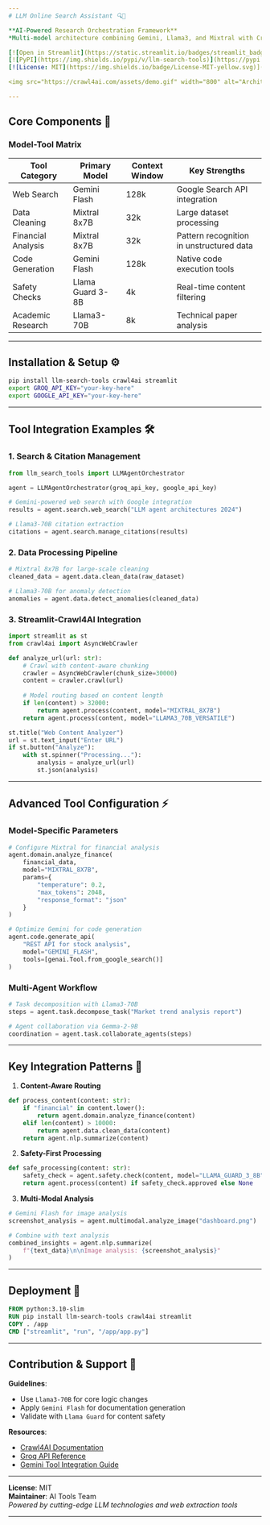 ```yaml
---
# LLM Online Search Assistant 🔍🤖

**AI-Powered Research Orchestration Framework**  
*Multi-model architecture combining Gemini, Llama3, and Mixtral with Crawl4AI web extraction*

[![Open in Streamlit](https://static.streamlit.io/badges/streamlit_badge_black_white.svg)](https://your-streamlit-app-url)
[![PyPI](https://img.shields.io/pypi/v/llm-search-tools)](https://pypi.org/project/llm-search-tools/)
[![License: MIT](https://img.shields.io/badge/License-MIT-yellow.svg)](https://opensource.org/licenses/MIT)

<img src="https://crawl4ai.com/assets/demo.gif" width="800" alt="Architecture Diagram">

---
```


## Core Components 🧩

### Model-Tool Matrix
| Tool Category         | Primary Model              | Context Window | Key Strengths                          |
|-----------------------|----------------------------|----------------|----------------------------------------|
| Web Search            | Gemini Flash               | 128k           | Google Search API integration          |
| Data Cleaning         | Mixtral 8x7B               | 32k            | Large dataset processing               |
| Financial Analysis    | Mixtral 8x7B               | 32k            | Pattern recognition in unstructured data|
| Code Generation       | Gemini Flash               | 128k           | Native code execution tools            |
| Safety Checks         | Llama Guard 3-8B           | 4k             | Real-time content filtering            |
| Academic Research     | Llama3-70B                 | 8k             | Technical paper analysis               |

---

## Installation & Setup ⚙️

```bash
pip install llm-search-tools crawl4ai streamlit
export GROQ_API_KEY="your-key-here"
export GOOGLE_API_KEY="your-key-here"
```

---

## Tool Integration Examples 🛠️

### 1. Search & Citation Management
```python
from llm_search_tools import LLMAgentOrchestrator

agent = LLMAgentOrchestrator(groq_api_key, google_api_key)

# Gemini-powered web search with Google integration
results = agent.search.web_search("LLM agent architectures 2024")

# Llama3-70B citation extraction
citations = agent.search.manage_citations(results)
```

### 2. Data Processing Pipeline
```python
# Mixtral 8x7B for large-scale cleaning
cleaned_data = agent.data.clean_data(raw_dataset)

# Llama3-70B for anomaly detection
anomalies = agent.data.detect_anomalies(cleaned_data)
```

### 3. Streamlit-Crawl4AI Integration
```python
import streamlit as st
from crawl4ai import AsyncWebCrawler

def analyze_url(url: str):
    # Crawl with content-aware chunking
    crawler = AsyncWebCrawler(chunk_size=30000)
    content = crawler.crawl(url)
    
    # Model routing based on content length
    if len(content) > 32000:
        return agent.process(content, model="MIXTRAL_8X7B")
    return agent.process(content, model="LLAMA3_70B_VERSATILE")

st.title("Web Content Analyzer")
url = st.text_input("Enter URL")
if st.button("Analyze"):
    with st.spinner("Processing..."):
        analysis = analyze_url(url)
        st.json(analysis)
```

---

## Advanced Tool Configuration ⚡

### Model-Specific Parameters
```python
# Configure Mixtral for financial analysis
agent.domain.analyze_finance(
    financial_data,
    model="MIXTRAL_8X7B",
    params={
        "temperature": 0.2,
        "max_tokens": 2048,
        "response_format": "json"
    }
)

# Optimize Gemini for code generation
agent.code.generate_api(
    "REST API for stock analysis",
    model="GEMINI_FLASH",
    tools=[genai.Tool.from_google_search()]
)
```

### Multi-Agent Workflow
```python
# Task decomposition with Llama3-70B
steps = agent.task.decompose_task("Market trend analysis report")

# Agent collaboration via Gemma-2-9B
coordination = agent.task.collaborate_agents(steps)
```

---

## Key Integration Patterns 🔄

1. **Content-Aware Routing**
```python
def process_content(content: str):
    if "financial" in content.lower():
        return agent.domain.analyze_finance(content)
    elif len(content) > 10000:
        return agent.data.clean_data(content)
    return agent.nlp.summarize(content)
```

2. **Safety-First Processing**
```python
def safe_processing(content: str):
    safety_check = agent.safety.check(content, model="LLAMA_GUARD_3_8B")
    return agent.process(content) if safety_check.approved else None
```

3. **Multi-Modal Analysis**
```python
# Gemini Flash for image analysis
screenshot_analysis = agent.multimodal.analyze_image("dashboard.png")

# Combine with text analysis
combined_insights = agent.nlp.summarize(
    f"{text_data}\n\nImage analysis: {screenshot_analysis}"
)
```

---

## Deployment 🚀

```dockerfile
FROM python:3.10-slim
RUN pip install llm-search-tools crawl4ai streamlit
COPY . /app
CMD ["streamlit", "run", "/app/app.py"]
```

---

## Contribution & Support 🤝

**Guidelines**:
- Use `Llama3-70B` for core logic changes
- Apply `Gemini Flash` for documentation generation
- Validate with `Llama Guard` for content safety

**Resources**:
- [Crawl4AI Documentation](https://github.com/unclecode/crawl4ai)
- [Groq API Reference](https://console.groq.com/docs)
- [Gemini Tool Integration Guide](https://ai.google.dev/docs)

---

**License**: MIT  
**Maintainer**: AI Tools Team  
*Powered by cutting-edge LLM technologies and web extraction tools* 

---
